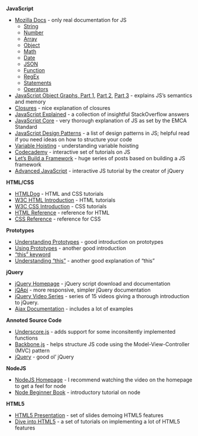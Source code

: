 **JavaScript**

-   [Mozilla Docs](https://developer.mozilla.org/en/JavaScript/Reference) - only real documentation for JS
    -   [String](https://developer.mozilla.org/en/JavaScript/Reference/Global_Objects/String)  
    -   [Number](https://developer.mozilla.org/en/JavaScript/Reference/Global_Objects/Number)  
    -   [Array](https://developer.mozilla.org/en/JavaScript/Reference/Global_Objects/Array)  
    -   [Object](https://developer.mozilla.org/en/JavaScript/Reference/Global_Objects/Object)  
    -   [Math](https://developer.mozilla.org/en/JavaScript/Reference/Global_Objects/Math)  
    -   [Date](https://developer.mozilla.org/en/JavaScript/Reference/Global_Objects/Date)  
    -   [JSON](https://developer.mozilla.org/en/JavaScript/Reference/Global_Objects/JSON)  
    -   [Function](https://developer.mozilla.org/en/JavaScript/Reference/Global_Objects/Function)  
    -   [RegEx](https://developer.mozilla.org/en/JavaScript/Reference/Global_Objects/RegExp)  
    -   [Statements](https://developer.mozilla.org/en/JavaScript/Reference/Statements)  
    -   [Operators](https://developer.mozilla.org/en/JavaScript/Reference/Operators)  
-   [JavaScript Object Graphs, Part 1](http://howtonode.org/object-graphs), [Part 2](http://howtonode.org/object-graphs-2), [Part 3](http://howtonode.org/object-graphs-3) - explains JS’s semantics and memory
-   [Closures](http://howtonode.org/why-use-closure) - nice explanation of closures
-   [JavaScript Explained](http://lazutkin.com/blog/2009/mar/1/javascript-explained/) - a collection of insightful StackOverflow answers
-   [JavaScript Core](http://dmitrysoshnikov.com/ecmascript/javascript-the-core/) - very thorough explanation of JS as set by the EMCA Standard
-   [JavaScript Design Patterns](http://addyosmani.com/resources/essentialjsdesignpatterns/book/) - a list of design patterns in JS; helpful read if you need ideas on how to structure your code
-   [Variable Hoisting](http://pierrespring.com/2010/05/20/my-variable-declaration-got-hoisted/) - understanding variable hoisting
-   [Codecademy](http://www.codecademy.com/) - interactive set of tutorials on JS
-   [Let’s Build a Framework](http://dailyjs.com/2010/02/25/djscript-part-1-structure/) - huge series of posts based on building a JS framework
-   [Advanced JavaScript](http://ejohn.org/apps/learn/) - interactive JS tutorial by the creator of jQuery

**HTML/CSS**

-   [HTMLDog](http://htmldog.com/) - HTML and CSS tutorials
-   [W3C HTML Introduction](http://www.w3schools.com/html/default.asp) - HTML tutorials
-   [W3C CSS Introduction](http://www.w3schools.com/css/default.asp) - CSS tutorials
-   [HTML Reference](https://developer.mozilla.org/en/HTML/Element) - reference for HTML
-   [CSS Reference](https://developer.mozilla.org/en/CSS/CSS_Reference) - reference for CSS

**Prototypes**

-   [Understanding Prototypes](http://yehudakatz.com/2011/08/12/understanding-prototypes-in-javascript/) - good introduction on prototypes
-   [Using Prototypes](http://blog.morrisjohns.com/illumination_on_javascript_prototypes.html) - another good introduction
-   [“this” keyword](http://stackoverflow.com/questions/133973/how-does-this-keyword-work-within-a-javascript-object-literal/134149#134149)
-   [Understanding “this”](http://yehudakatz.com/2011/08/11/understanding-javascript-function-invocation-and-this/) - another good explanation of “this”

**jQuery**

-   [jQuery Homepage](http://jquery.com/) - jQuery script download and documentation
-   [jQApi](http://jqapi.com/) - more responsive, simpler jQuery documentation
-   [jQuery Video Series](http://blog.themeforest.net/screencasts/jquery-for-absolute-beginners-video-series/) - series of 15 videos giving a thorough introduction to jQuery.
-   [Ajax Documentation](http://api.jquery.com/jQuery.ajax/) - includes a lot of examples

**Annoted Source Code**

-   [Underscore.js](http://documentcloud.github.com/underscore/docs/underscore.html) - adds support for some inconsitently implemented functions
-   [Backbone.js](http://documentcloud.github.com/backbone/docs/backbone.html) - helps structure JS code using the Model-View-Controller (MVC) pattern
-   [jQuery](http://www.keyframesandcode.com/resources/javascript/deconstructed/jquery/) - good ol’ jQuery

**NodeJS**

-   [NodeJS Homepage](http://nodejs.org/) - I recommend watching the video on the homepage to get a feel for node
-   [Node Beginner Book](http://nodebeginner.org/) - introductory tutorial on node

**HTML5**

-   [HTML5 Presentation](http://slides.html5rocks.com/#landing-slide) - set of slides demoing HTML5 features
-   [Dive into HTML5](http://diveintohtml5.info/) - a set of tutorials on implementing a lot of HTML5 features
